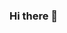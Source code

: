 ### Hi there 👋

<!--
**naHDop-tech/naHDop-tech** is a ✨ _special_ ✨ repository because its `README.md` (this file) appears on your GitHub profile.

![naHDop-tech's Github stats](https://github-readme-stats.vercel.app/api?username=naHDop-tech&show_icons=true)

